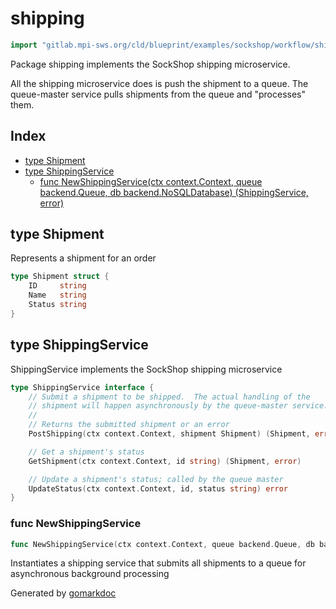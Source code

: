 <!-- Code generated by gomarkdoc. DO NOT EDIT -->

# shipping

```go
import "gitlab.mpi-sws.org/cld/blueprint/examples/sockshop/workflow/shipping"
```

Package shipping implements the SockShop shipping microservice.

All the shipping microservice does is push the shipment to a queue. The queue\-master service pulls shipments from the queue and "processes" them.

## Index

- [type Shipment](<#Shipment>)
- [type ShippingService](<#ShippingService>)
  - [func NewShippingService\(ctx context.Context, queue backend.Queue, db backend.NoSQLDatabase\) \(ShippingService, error\)](<#NewShippingService>)


<a name="Shipment"></a>
## type Shipment

Represents a shipment for an order

```go
type Shipment struct {
    ID     string
    Name   string
    Status string
}
```

<a name="ShippingService"></a>
## type ShippingService

ShippingService implements the SockShop shipping microservice

```go
type ShippingService interface {
    // Submit a shipment to be shipped.  The actual handling of the
    // shipment will happen asynchronously by the queue-master service.
    //
    // Returns the submitted shipment or an error
    PostShipping(ctx context.Context, shipment Shipment) (Shipment, error)

    // Get a shipment's status
    GetShipment(ctx context.Context, id string) (Shipment, error)

    // Update a shipment's status; called by the queue master
    UpdateStatus(ctx context.Context, id, status string) error
}
```

<a name="NewShippingService"></a>
### func NewShippingService

```go
func NewShippingService(ctx context.Context, queue backend.Queue, db backend.NoSQLDatabase) (ShippingService, error)
```

Instantiates a shipping service that submits all shipments to a queue for asynchronous background processing

Generated by [gomarkdoc](<https://github.com/princjef/gomarkdoc>)

